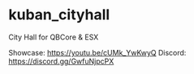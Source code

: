 # kuban_cityhall
City Hall for QBCore &amp; ESX

Showcase: https://youtu.be/cUMk_YwKwyQ
Discord: https://discord.gg/GwfuNjpcPX
